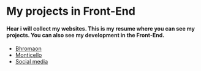 # My projects in Front-End
#### Hear i will collect my websites. This is my resume where you can see my projects. You can also see my development in the Front-End.


- [Bhromaon](https://nazarbuzyl.github.io/nazarbuzyl/bhromaon-website/build/)
- [Monticello](https://nazarbuzyl.github.io/nazarbuzyl/monticello-website/build/)
- [Social media](https://nazarbuzyl.github.io/nazarbuzyl/React/social-media/build)
